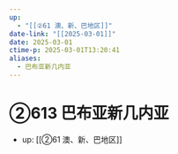 ```yaml
---
up:
  - "[[②61 澳、新、巴地区]]"
date-link: "[[2025-03-01]]"
date: 2025-03-01
ctime-p: 2025-03-01T13:20:41
aliases:
  - 巴布亚新几内亚
---
```


# ②613 巴布亚新几内亚

- up: [[②61 澳、新、巴地区]]
